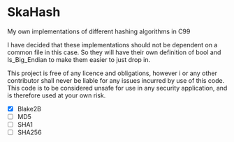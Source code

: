 # SkaHash
My own implementations of different hashing algorithms in C99

I have decided that these implementations should not be dependent on a common file in this case.
So they will have their own definition of bool and Is_Big_Endian to make them easier to just drop in.

This project is free of any licence and obligations, however i or any other contributor shall never be liable for any issues incurred by use of this code.
This code is to be considered unsafe for use in any security application, and is therefore used at your own risk.

- [X] Blake2B
- [ ] MD5
- [ ] SHA1
- [ ] SHA256
